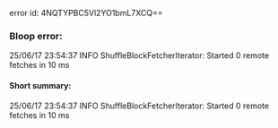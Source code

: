 error id: 4NQTYPBC5Vl2YO1bmL7XCQ==
### Bloop error:

25/06/17 23:54:37 INFO ShuffleBlockFetcherIterator: Started 0 remote fetches in 10 ms
#### Short summary: 

25/06/17 23:54:37 INFO ShuffleBlockFetcherIterator: Started 0 remote fetches in 10 ms